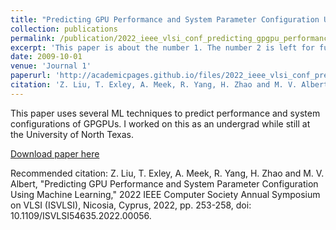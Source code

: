 ```yaml
---
title: "Predicting GPU Performance and System Parameter Configuration Using Machine Learning"
collection: publications
permalink: /publication/2022_ieee_vlsi_conf_predicting_gpgpu_performance
excerpt: 'This paper is about the number 1. The number 2 is left for future work.'
date: 2009-10-01
venue: 'Journal 1'
paperurl: 'http://academicpages.github.io/files/2022_ieee_vlsi_conf_predicting_gpgpu_performance.pdf'
citation: 'Z. Liu, T. Exley, A. Meek, R. Yang, H. Zhao and M. V. Albert, "Predicting GPU Performance and System Parameter Configuration Using Machine Learning," 2022 IEEE Computer Society Annual Symposium on VLSI (ISVLSI), Nicosia, Cyprus, 2022, pp. 253-258, doi: 10.1109/ISVLSI54635.2022.00056.'
---
```

This paper uses several ML techniques to predict performance and system configurations of GPGPUs. I worked on this as an undergrad while still at the University of North Texas.

[Download paper here](http://academicpages.github.io/files/2022_ieee_vlsi_conf_predicting_gpgpu_performance.pdf)

Recommended citation: Z. Liu, T. Exley, A. Meek, R. Yang, H. Zhao and M. V. Albert, "Predicting GPU Performance and System Parameter Configuration Using Machine Learning," 2022 IEEE Computer Society Annual Symposium on VLSI (ISVLSI), Nicosia, Cyprus, 2022, pp. 253-258, doi: 10.1109/ISVLSI54635.2022.00056.
